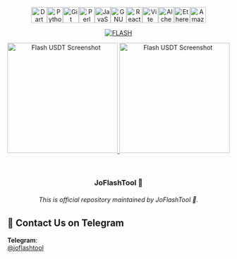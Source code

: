  <p align=center>
<a href="https://dart.dev/" target="_blank" rel="noreferrer"><img src="https://raw.githubusercontent.com/danielcranney/readme-generator/main/public/icons/skills/dart-colored.svg" width="36" height="36" alt="Dart" /></a><a href="https://www.python.org/" target="_blank" rel="noreferrer"><img src="https://raw.githubusercontent.com/danielcranney/readme-generator/main/public/icons/skills/python-colored.svg" width="36" height="36" alt="Python" /></a><a href="https://git-scm.com/" target="_blank" rel="noreferrer"><img src="https://raw.githubusercontent.com/danielcranney/readme-generator/main/public/icons/skills/git-colored.svg" width="36" height="36" alt="Git" /></a><a href="https://www.perl.org/" target="_blank" rel="noreferrer"><img src="https://raw.githubusercontent.com/danielcranney/readme-generator/main/public/icons/skills/perl-colored.svg" width="36" height="36" alt="Perl" /></a><a href="https://developer.mozilla.org/en-US/docs/Web/JavaScript" target="_blank" rel="noreferrer"><img src="https://raw.githubusercontent.com/danielcranney/readme-generator/main/public/icons/skills/javascript-colored.svg" width="36" height="36" alt="JavaScript" /></a><a href="https://www.gnu.org/software/bash/" target="_blank" rel="noreferrer"><img src="https://raw.githubusercontent.com/danielcranney/readme-generator/main/public/icons/skills/gnubash.svg" width="36" height="36" alt="GNU Bash" /></a><a href="https://reactjs.org/" target="_blank" rel="noreferrer"><img src="https://raw.githubusercontent.com/danielcranney/readme-generator/main/public/icons/skills/react-colored.svg" width="36" height="36" alt="React" /></a><a href="https://vitejs.dev/" target="_blank" rel="noreferrer"><img src="https://raw.githubusercontent.com/danielcranney/readme-generator/main/public/icons/skills/vite-colored.svg" width="36" height="36" alt="Vite" /></a><a href="https://docs.alchemy.com/alchemy/documentation/alchemy-web3" target="_blank" rel="noreferrer"><img src="https://raw.githubusercontent.com/danielcranney/readme-generator/main/public/icons/skills/alchemy-colored.svg" width="36" height="36" alt="Alchemy" /></a><a href="https://ethereum.org/en/" target="_blank" rel="noreferrer"><img src="https://raw.githubusercontent.com/danielcranney/readme-generator/main/public/icons/skills/ethereum-colored.svg" width="36" height="36" alt="Ethereum" /></a><a href="https://aws.amazon.com" target="_blank" rel="noreferrer"><img src="https://raw.githubusercontent.com/danielcranney/readme-generator/main/public/icons/skills/aws-colored.svg" width="36" height="36" alt="Amazon Web Services" /></a>
</p>
 <p align=center>
  <a href="https://github.com/flashbyjoflash/FLASH-USDT-BTC-TRC20-ERC20-BEP20"><img title="FLASH" src="https://img.shields.io/badge/FLASH-USDT-SCRIPT?colorA=%23ff8100&colorB=%23017e40&colorC=%23ff0000&style=for-the-badge"></a>
  </p>
  
<p align="center">

<a href="https://t.me/joflashtool">
    <img width="250" src="https://i.ibb.co/6RTkQMT/Screenshot-2024-10-20-12-33-54-431-com-wallet-crypto-trustapp.jpg" alt="Flash USDT Screenshot">
  </a>
  <a href="https://t.me/joflashtool">
    <img width="250" src="https://i.ibb.co/8PNJ6jQ/Screenshot-2024-10-20-12-35-19-677-com-wallet-crypto-trustapp.jpg" alt="Flash USDT Screenshot">
  </a>

</p>
  <br>
  
  ### <p align="center"> JoFlashTool 💎 <p align="center">
 
###### <p align="center">*This is official repository maintained by JoFlashTool 💎.*

## 💬 **Contact Us on Telegram**
**Telegram**:  
[@joflashtool](https://t.me/joflashtool)
